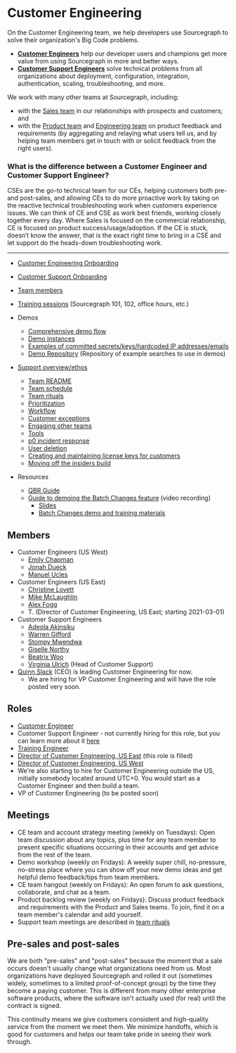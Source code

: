 # Customer Engineering

On the Customer Engineering team, we help developers use Sourcegraph to solve their organization's Big Code problems.

- [**Customer Engineers**](https://jobs.lever.co/sourcegraph/3ede0606-7a86-45d4-a627-e8cbae7a1a57) help our developer users and champions get more value from using Sourcegraph in more and better ways.
- [**Customer Support Engineers**](https://about.sourcegraph.com/handbook/ce/support) solve technical problems from all organizations about deployment, configuration, integration, authentication, scaling, troubleshooting, and more. <!-- Example: A Customer Support Engineer might help a customer get perfect cross-repository code intelligence set up for all of their code so they have joyful and more effective code reviews. -->

We work with many other teams at Sourcegraph, including:

- with the [Sales team](../sales/index.md) in our relationships with prospects and customers; and
- with the [Product team](../product/index.md) and [Engineering team](../engineering/index.md) on product feedback and requirements (by aggregating and relaying what users tell us, and by helping team members get in touch with or solicit feedback from the right users).

### What is the difference between a Customer Engineer and Customer Support Engineer?
CSEs are the go-to technical team for our CEs, helping customers both pre- and post-sales, and allowing CEs to do more proactive work by taking on the reactive technical troubleshooting work when customers experience issues. We can think of CE and CSE as work best friends, working closely together every day. Where Sales is focused on the commercial relationship, CE is focused on product success/usage/adoption. If the CE is stuck, doesn’t know the answer, that is the exact right time to bring in a CSE and let support do the heads-down troubleshooting work.

---

* [Customer Engineering Onboarding](onboarding.md)
* [Customer Support Onboarding](customer-support-onboarding.md)
* [Team members](#members)
* [Training sessions](https://docs.google.com/document/d/1nFePrSIcIakMmjOEY01vNc6VRe7WiJ0iOWygeZlbpYw/edit) (Sourcegraph 101, 102, office hours, etc.)
* Demos
  * [Comprehensive demo flow](https://docs.google.com/document/d/1q903Yl-vkOqkQ4e3JRiw-u8x8aJ50iTezllzcj_MJWc/edit)
  * [Demo instances](demo_instances.md)
  * [Examples of committed secrets/keys/hardcoded IP addresses/emails](https://github.com/sourcegraph-testing/ce-code-smells/)
  * [Demo Repository](https://docs.google.com/document/d/1BVq3GPMVZih9NKa4UyVAQcsyThi4ye6m4CCQuwZAb80/edit?usp=sharing) (Repository of example searches to use in demos)
* [Support overview/ethos](support.md)
	* [Team README](support-bios.md)
	* [Team schedule](support-schedule.md)
	* [Team rituals](support-team-rituals.md)
	* [Prioritization](support-prioritization.md)
	* [Workflow](support-workflow.md)
	* [Customer exceptions](customer-exceptions.md)
	* [Engaging other teams](engaging-other-teams.md)
	* [Tools](support-tools.md)
	* [p0 incident response](p0-Incident-Response.md)
	* [User deletion](delete_users_guide.md)
	* [Creating and maintaining license keys for customers](license_keys.md)
	* [Moving off the insiders build](leaving-insiders-build.md)

* Resources
  * [QBR Guide](https://docs.google.com/document/d/1gFRn2SkX19sU0GSMGndNkk-I9cFe7FlN3xlZ2UX3Frs/edit#u)
  * [Guide to demoing the Batch Changes feature](https://drive.google.com/drive/folders/18Sa_NpsVRvVV8MIvuXyoDEinpEf8fbGn) (video recording)
    * [Slides](https://docs.google.com/presentation/d/1niZBMhHKWJT1-n_ExSbYIRD51vcubrWwQm-Tc5EZo8s/edit#slide=id.g7d2aea8729_0_0)
    * [Batch Changes demo and training materials](https://docs.google.com/document/d/1xQxhdGaudydOn5nBGIG91F6Z4VR4NwBfuKFvgbmCjJo/edit?usp=drive_web&ouid=107037782400977645523)


## Members

<!-- Alphabetically, by surname. -->

- Customer Engineers (US West)
  - [Emily Chapman](../../company/team/index.md#emily-chapman-she-her)
  - [Jonah Dueck](../../company/team/index.md#jonah-dueck-he-him)
  - [Manuel Ucles](../../company/team/index.md#manuel-ucles)
- Customer Engineers (US East)
  - [Christine Lovett](../../company/team/index.md#christine-lovett-she-her)
  - [Mike McLaughlin](../../company/team/index.md#mike-mclaughlin-he-him)
  - [Alex Fogg](../../company/team/index.md#alex-fogg-he-him)
  - T. (Director of Customer Engineering, US East; starting 2021-03-01)
- Customer Support Engineers
  - [Adeola Akinsiku](../../company/team/index.md#adeola-akinsiku)
  - [Warren Gifford](../../company/team/index.md#warren-gifford-he-him)
  - [Stompy Mwendwa](../../company/team/index.md#stompy-mwendwa)
  - [Giselle Northy](../../company/team/index.md#giselle-northy-she-her)
  - [Beatrix Woo](../../company/team/index.md#beatrix-woo-she-her)
  - [Virginia Ulrich](../../company/team/index.md#virginia-ulrich-she-her) (Head of Customer Support)
- [Quinn Slack](../../company/team/index.md#quinn-slack) (CEO) is leading Customer Engineering for now.
  - We are hiring for VP Customer Engineering and will have the role posted very soon.

## Roles

- [Customer Engineer](https://jobs.lever.co/sourcegraph/3ede0606-7a86-45d4-a627-e8cbae7a1a57)
- Customer Support Engineer - not currently hiring for this role, but you can learn more about it [here](https://about.sourcegraph.com/handbook/ce/support)
- [Training Engineer](https://jobs.lever.co/sourcegraph/7aae60bb-228f-4e48-89f8-d16646aa4642)
- [Director of Customer Engineering, US East](https://jobs.lever.co/sourcegraph/cb233f84-da0e-4c1d-8a75-c86e265609b1) (this role is filled)
- [Director of Customer Engineering, US West](https://jobs.lever.co/sourcegraph/cb233f84-da0e-4c1d-8a75-c86e265609b1)
- We're also starting to hire for Customer Engineering outside the US, initially somebody located around UTC+0. You would start as a Customer Engineer and then build a team.
- VP of Customer Engineering (to be posted soon)

## Meetings

* CE team and account strategy meeting (weekly on Tuesdays): Open team discussion about any topics, plus time for any team member to present specific situations occurring in their accounts and get advice from the rest of the team.
* Demo workshop (weekly on Fridays): A weekly super chill, no-pressure, no-stress place where you can show off your new demo ideas and get helpful demo feedback/tips from team members.
* CE team hangout (weekly on Fridays): An open forum to ask questions, collaborate, and chat as a team.
* Product backlog review (weekly on Fridays): Discuss product feedback and requirements with the Product and Sales teams. To join, find it on a team member's calendar and add yourself.
* Support team meetings are described in [team rituals](support-team-rituals.md)

## Pre-sales and post-sales

We are both "pre-sales" and "post-sales" because the moment that a sale occurs doesn't usually change what organizations need from us. Most organizations have deployed Sourcegraph and rolled it out (sometimes widely, sometimes to a limited proof-of-concept group) by the time they become a paying customer. This is different from many other enterprise software products, where the software isn't actually used (for real) until the contract is signed.

This continuity means we give customers consistent and high-quality service from the moment we meet them. We minimize handoffs, which is good for customers and helps our team take pride in seeing their work through.
